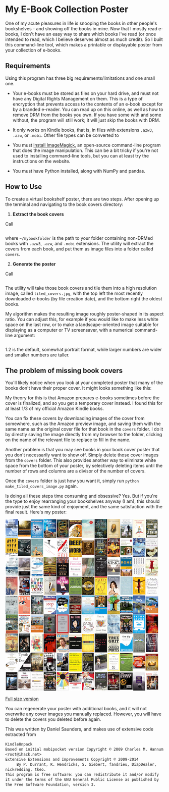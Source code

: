 # My E-Book Collection Poster

One of my acute pleasures in life is snooping the books in other people's bookshelves - and showing off the books in mine. Now that I mostly read e-books, I don't have an easy way to share which books I've read (or once intended to read, which I believe deserves almost as much credit). So I built this command-line tool, which makes a printable or displayable poster from your collection of e-books.

## Requirements
Using this program has three big requirements/limitations and one small one.

* Your e-books must be stored as files on your hard drive, and must not have any Digital Rights Management on them. This is a type of encryption that prevents access to the contents of an e-book except for by a branded e-reader. You can read up on this online, as well as how to remove DRM from the books you own. If you have some with and some without, the program will still work; it will just skip the books with DRM.

* It only works on Kindle books, that is, in files with extensions `.azw3`, `.azw`, or `.mobi`. Other file types can be converted to 

* You must [install ImageMagick](https://www.imagemagick.org/script/binary-releases.php), an open-source command-line program that does the image manipulation. This can be a bit tricky if you're not used to installing command-line tools, but you can at least try the instructions on the website.

* You must have Python installed, along with NumPy and pandas.

## How to Use

To create a virtual bookshelf poster, there are two steps. After opening up the terminal and navigating to the book covers directory:

1) **Extract the book covers**

Call 

```python extract_book_covers.py ~/mybookfolder ~/myotherbookfolder  [etc.]
```

where `~/mybookfolder` is the path to your folder containing non-DRMed books with `.azw3`, `.azw`, and `.mobi` extensions. The utility will extract the covers from each book, and put them as image files into a folder called `covers`.

2) **Generate the poster**

Call 

```python make_tiled_covers_image.py 
```

The utility will take those book covers and tile them into a high resolution image, called `tiled_covers.jpg`, with the top left the most recently downloaded e-books (by file creation date), and the bottom right the oldest books.

My algorithm makes the resulting image roughly poster-shaped in its aspect ratio. You can adjust this, for example if you would like to make less white space on the last row, or to make a landscape-oriented image suitable for displaying as a computer or TV screensaver, with a numerical command-line argument:

```python make_tiled_covers_image.py 1.5
```

1.2 is the default, somewhat portrait format, while larger numbers are wider and smaller numbers are taller.

## The problem of missing book covers

You'll likely notice when you look at your completed poster that many of the books don't have their proper cover. It might looks something like this:

My theory for this is that Amazon prepares e-books sometimes before the cover is finalized, and so you get a temporary cover instead. I found this for at least 1/3 of my official Amazon Kindle books. 

You can fix these covers by downloading images of the cover from somewhere, such as the Amazon preview image, and saving them with the same name as the original cover file for that book in the `covers` folder. I do it by directly saving the image directly from my browser to the folder, clicking on the name of the relevant file to replace to fill in the name. 

Another problem is that you may see books in your book cover poster that you don't necessarily want to show off. Simply delete those cover images from the `covers` folder. This also provides another way to eliminate white space from the bottom of your poster, by selectively deleting items until the number of rows and columns are a divisor of the number of covers.

Once the `covers` folder is just how you want it, simply run `python make_tiled_covers_image.py` again.

Is doing all these steps time consuming and obsessive? Yes. But if you're the type to enjoy rearranging your bookshelves anyway (I am), this should provide just the same kind of enjoyment, and the same satisfaction with the final result. Here's my poster:

![Example poster](example_poster_smaller.jpg)

[Full size version](example_poster.jpg)

You can regenerate your poster with additional books, and it will not overwrite any cover images you manually replaced. However, you will have to delete the covers you deleted before again.

This was written by Daniel Saunders, and makes use of extensive code extracted from

	KindleUnpack
    Based on initial mobipocket version Copyright © 2009 Charles M. Hannum <root@ihack.net>
    Extensive Extensions and Improvements Copyright © 2009-2014 
         By P. Durrant, K. Hendricks, S. Siebert, fandrieu, DiapDealer, nickredding, tkeo.
    This program is free software: you can redistribute it and/or modify
    it under the terms of the GNU General Public License as published by
    the Free Software Foundation, version 3.

